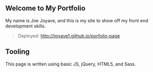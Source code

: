 ## Welcome to My Portfolio

My name is Joe Joyave, and this is my site to show off my front end development skills.
> Deployed: http://jjoyave1.github.io/porfolio-page

## Tooling

This page is written using basic JS, jQuery, HTML5, and Sass.
